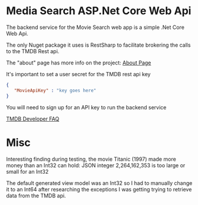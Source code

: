 # Media Search ASP.Net Core Web Api
The backend service for the Movie Search web app is a simple
.Net Core Web Api.

The only Nuget package it uses is RestSharp to facilitate
brokering the calls to the TMDB Rest api.

The "about" page has more info on the project:
[About Page](https://groover.tech/about)

It's important to set a user secret for the TMDB rest api key

```json
{
   "MovieApiKey" : "key goes here"
}
```
You will need to sign up for an API key to run the backend 
service

[TMDB Developer FAQ](https://developer.themoviedb.org/docs/faq)

# Misc
Interesting finding during testing, the movie Titanic (1997) 
made more money than an Int32 can hold: JSON integer 
2,264,162,353 is too large or small for an Int32

The default generated view model was an Int32 so I had to manually
change it to an Int64 after researching the exceptions I was getting
trying to retrieve data from the TMDB api.